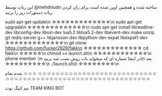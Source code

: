 این ربات توسط @mehdisudo ساخته شده و همچنین اوپن شده است 
برای ران کردن ربات دستورات زیر را بزنید 

sudo apt-get update\n
☆☆☆☆☆☆☆☆☆☆☆☆☆\n
sudo apt-get upgrade\n
☆☆☆☆☆☆☆☆☆☆☆☆☆\n
sudo apt-get install libreadline-dev libconfig-dev libssl-dev lua5.2 liblua5.2-dev libevent-dev make unzip git redis-server g++ libjansson-dev libpython-dev expat libexpat1-dev
☆☆☆☆☆☆☆☆☆☆☆☆☆\n
git clone https://github.com/fucker2929/fakk\n
☆☆☆☆☆☆☆☆☆☆☆☆☆
cd fakk\n
☆☆☆☆☆\n
chmod +x launch.sh\n
☆☆☆☆☆☆☆☆☆☆☆☆\n
phone member :\n
در اینجا شماره ای که میخواید بات روش نصب شه بزنید\n
بعد
☆☆☆☆☆☆☆☆☆\n
./launch.sh\n
☆☆☆☆☆☆☆☆\n
 
بعدم تمام ☺☺☺
☺☺☺☺☺☺☺☺☺☺☺☺☺☺☺☺☺☺☺☺☺☺☺☺☺☺☺☺☺☺☺☺☺☺☺☺☺☺☺☺☺☺☺☺☺☺☺☺☺☺☺☺☺☺☺☺☺☺☺☺

تیم کینگ بوت 
TEAM KING BOT
